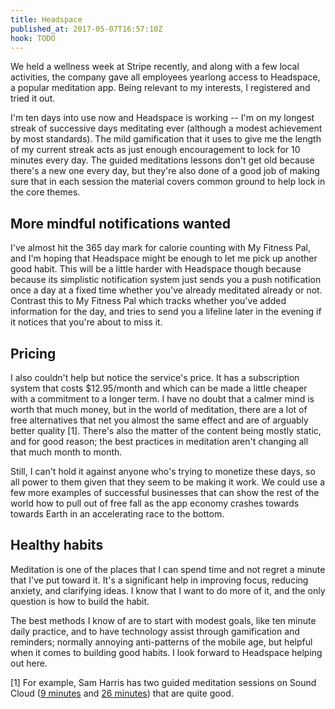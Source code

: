 ```yaml
---
title: Headspace
published_at: 2017-05-07T16:57:10Z
hook: TODO
---
```


We held a wellness week at Stripe recently, and along with
a few local activities, the company gave all employees
yearlong access to Headspace, a popular meditation app.
Being relevant to my interests, I registered and tried it
out.

I'm ten days into use now and Headspace is working -- I'm
on my longest streak of successive days meditating ever
(although a modest achievement by most standards). The mild
gamification that it uses to give me the length of my
current streak acts as just enough encouragement to lock
for 10 minutes every day. The guided meditations lessons
don't get old because there's a new one every day, but
they're also done of a good job of making sure that in each
session the material covers common ground to help lock in
the core themes.

## More mindful notifications wanted

I've almost hit the 365 day mark for calorie counting with
My Fitness Pal, and I'm hoping that Headspace might be
enough to let me pick up another good habit. This will be a
little harder with Headspace though because because its
simplistic notification system just sends you a push
notification once a day at a fixed time whether you've
already meditated already or not. Contrast this to My
Fitness Pal which tracks whether you've added information
for the day, and tries to send you a lifeline later in the
evening if it notices that you're about to miss it.

## Pricing

I also couldn't help but notice the service's price. It has
a subscription system that costs $12.95/month and which can
be made a little cheaper with a commitment to a longer
term. I have no doubt that a calmer mind is worth that much
money, but in the world of meditation, there are a lot of
free alternatives that net you almost the same effect and
are of arguably better quality [1]. There's also the matter
of the content being mostly static, and for good reason;
the best practices in meditation aren't changing all that
much month to month.

Still, I can't hold it against anyone who's trying to
monetize these days, so all power to them given that they
seem to be making it work. We could use a few more examples
of successful businesses that can show the rest of the
world how to pull out of free fall as the app economy
crashes towards towards Earth in an accelerating race to
the bottom.

## Healthy habits

Meditation is one of the places that I can spend time and
not regret a minute that I've put toward it. It's a
significant help in improving focus, reducing anxiety, and
clarifying ideas. I know that I want to do more of it, and
the only question is how to build the habit.

The best methods I know of are to start with modest goals,
like ten minute daily practice, and to have technology
assist through gamification and reminders; normally
annoying anti-patterns of the mobile age, but helpful when
it comes to building good habits. I look forward to
Headspace helping out here.

[1] For example, Sam Harris has two guided meditation
    sessions on Sound Cloud ([9 minutes][9-min] and [26
    minutes][26-min]) that are quite good.

[9-min]: https://soundcloud.com/samharrisorg/mindfulness-meditation-9
[26-min]: https://soundcloud.com/samharrisorg/mindfulness-meditation-26

